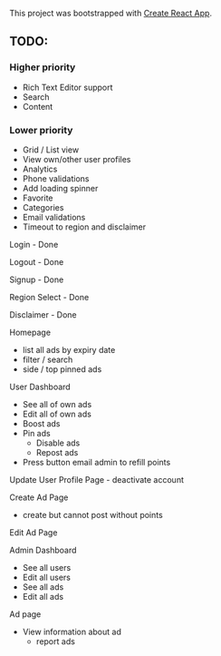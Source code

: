 This project was bootstrapped with [Create React App](https://github.com/facebookincubator/create-react-app).


## TODO:
### Higher priority
- Rich Text Editor support
- Search
- Content

### Lower priority
- Grid / List view
- View own/other user profiles
- Analytics
- Phone validations
- Add loading spinner
- Favorite
- Categories
- Email validations
- Timeout to region and disclaimer




Login - Done

Logout - Done

Signup - Done

Region Select - Done

Disclaimer - Done

Homepage
- list all ads by expiry date
- filter / search
- side / top pinned ads

User Dashboard
- See all of own ads
- Edit all of own ads
- Boost ads
- Pin ads
    - Disable ads
    - Repost ads
- Press button email admin to refill points

Update User Profile Page
    - deactivate account

Create Ad Page
- create but cannot post without points

Edit Ad Page

Admin Dashboard
- See all users
- Edit all users
- See all ads
- Edit all ads

Ad page
- View information about ad
  - report ads
